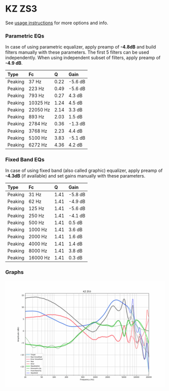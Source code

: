 # KZ ZS3
See [usage instructions](https://github.com/jaakkopasanen/AutoEq#usage) for more options and info.

### Parametric EQs
In case of using parametric equalizer, apply preamp of **-4.8dB** and build filters manually
with these parameters. The first 5 filters can be used independently.
When using independent subset of filters, apply preamp of **-4.9 dB**.

| Type    | Fc       |    Q | Gain    |
|:--------|:---------|:-----|:--------|
| Peaking | 37 Hz    | 0.22 | -5.6 dB |
| Peaking | 223 Hz   | 0.49 | -5.6 dB |
| Peaking | 793 Hz   | 0.27 | 4.3 dB  |
| Peaking | 10325 Hz | 1.24 | 4.5 dB  |
| Peaking | 22050 Hz | 2.14 | 3.3 dB  |
| Peaking | 893 Hz   | 2.03 | 1.5 dB  |
| Peaking | 2784 Hz  | 0.36 | -1.3 dB |
| Peaking | 3768 Hz  | 2.23 | 4.4 dB  |
| Peaking | 5100 Hz  | 3.83 | -5.1 dB |
| Peaking | 6272 Hz  | 4.36 | 4.2 dB  |

### Fixed Band EQs
In case of using fixed band (also called graphic) equalizer, apply preamp of **-4.3dB**
(if available) and set gains manually with these parameters.

| Type    | Fc       |    Q | Gain    |
|:--------|:---------|:-----|:--------|
| Peaking | 31 Hz    | 1.41 | -5.8 dB |
| Peaking | 62 Hz    | 1.41 | -4.9 dB |
| Peaking | 125 Hz   | 1.41 | -5.6 dB |
| Peaking | 250 Hz   | 1.41 | -4.1 dB |
| Peaking | 500 Hz   | 1.41 | 0.5 dB  |
| Peaking | 1000 Hz  | 1.41 | 3.6 dB  |
| Peaking | 2000 Hz  | 1.41 | 1.6 dB  |
| Peaking | 4000 Hz  | 1.41 | 1.4 dB  |
| Peaking | 8000 Hz  | 1.41 | 3.8 dB  |
| Peaking | 16000 Hz | 1.41 | 0.3 dB  |

### Graphs
![](./KZ%20ZS3.png)